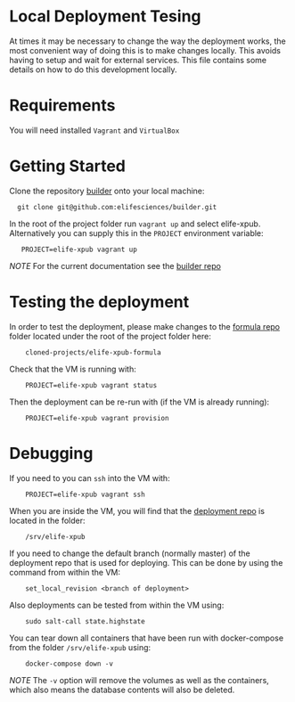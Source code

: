 # Local Deployment Tesing

At times it may be necessary to change the way the deployment works, the most convenient way of doing this is to make changes locally. This avoids having to setup and wait for external services. This file contains some details on how to do this development locally.

# Requirements

You will need installed `Vagrant` and `VirtualBox`

# Getting Started

Clone the repository [builder](https://github.com/elifesciences/builder) onto your local machine:
```
  git clone git@github.com:elifesciences/builder.git
```

In the root of the project folder run `vagrant up` and select elife-xpub. Alternatively you can supply this in the `PROJECT` environment variable:
```
   PROJECT=elife-xpub vagrant up
```
*NOTE* For the current documentation see the [builder repo]( https://github.com/elifesciences/builder/#vagrant)

# Testing the deployment
In order to test the deployment, please make changes to the [formula repo](https://github.com/elifesciences/elife-xpub-formula
) folder located under the root of the project folder here:
```
    cloned-projects/elife-xpub-formula
```

Check that the VM is running with:
```
    PROJECT=elife-xpub vagrant status
```

Then the deployment can be re-run with (if the VM is already running):
```
    PROJECT=elife-xpub vagrant provision
```

# Debugging

If you need to you can `ssh` into the VM with:
```
    PROJECT=elife-xpub vagrant ssh
```

When you are inside the VM, you will find that the [deployment repo](https://github.com/elifesciences/elife-xpub-deployment) is located in the folder:
```
    /srv/elife-xpub
```

If you need to change the default branch (normally master) of the deployment repo that is used for deploying. This can be done by using the command from within the VM:
```
    set_local_revision <branch of deployment>
```

Also deployments can be tested from within the VM using:
```
    sudo salt-call state.highstate
```

You can tear down all containers that have been run with docker-compose from the folder `/srv/elife-xpub` using:
```
    docker-compose down -v
```
*NOTE* The `-v` option will remove the volumes as well as the containers, which also means the database contents will also be deleted.